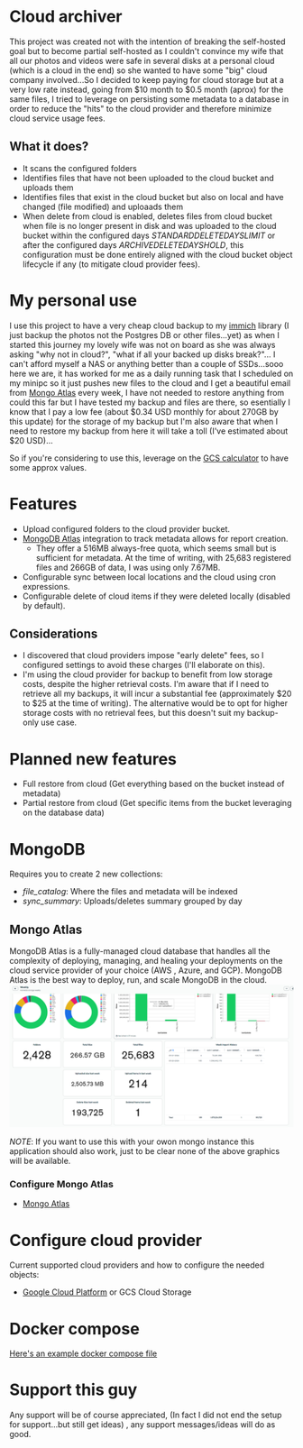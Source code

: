 # Cloud archiver

This project was created not with the intention of breaking the self-hosted goal but to become partial self-hosted as I couldn't convince my wife that all our photos and videos were safe in several disks at a personal cloud (which is a cloud in the end) so she wanted to have some "big" cloud company involved...So I decided to keep paying for cloud storage but at a very low rate instead, going from $10 month to $0.5 month (aprox) for the same files, I tried to leverage on persisting some metadata to a database in order to reduce the "hits" to the cloud provider and therefore minimize cloud service usage fees.

## What it does?

- It scans the configured folders
- Identifies files that have not been uploaded to the cloud bucket and uploads them
- Identifies files that exist in the cloud bucket but also on local and have changed (file modified) and uploaads them
- When delete from cloud is enabled, deletes files from cloud bucket when file is no longer present in disk and was uploaded to the cloud bucket within the configured days *STANDARDDELETEDAYSLIMIT* or after the configured days *ARCHIVEDELETEDAYSHOLD*, this configuration must be done entirely aligned with the cloud bucket object lifecycle if any (to mitigate cloud provider fees).

# My personal use

I use this project to have a very cheap cloud backup to my [immich](https://immich.app/) library (I just backup the photos not the Postgres DB or other files...yet) as when I started this journey my lovely wife was not on board as she was always asking "why not in cloud?", "what if all your backed up disks break?"... I can't afford myself a NAS or anything better than a couple of SSDs...sooo here we are, it has worked for me as a daily running task that I scheduled on my minipc so it just pushes new files to the cloud and I get a beautiful email from [Mongo Atlas](https://account.mongodb.com/) every week, I have not needed to restore anything from could this far but I have tested my backup and files are there, so esentially I know that I pay a low fee (about $0.34 USD monthly for about 270GB by this update) for the storage of my backup but I'm also aware that when I need to restore my backup from here it will take a toll (I've estimated about $20 USD)...

So if you're considering to use this, leverage on the [GCS calculator](https://cloud.google.com/products/calculator) to have some approx values.

# Features

- Upload configured folders to the cloud provider bucket.
- [MongoDB Atlas](https://account.mongodb.com/) integration to track metadata allows for report creation.
    - They offer a 516MB always-free quota, which seems small but is sufficient for metadata. At the time of writing, with 25,683 registered files and 266GB of data, I was using only 7.67MB.
- Configurable sync between local locations and the cloud using cron expressions.
- Configurable delete of cloud items if they were deleted locally (disabled by default).

## Considerations

- I discovered that cloud providers impose "early delete" fees, so I configured settings to avoid these charges (I'll elaborate on this).
- I'm using the cloud provider for backup to benefit from low storage costs, despite the higher retrieval costs. I'm aware that if I need to retrieve all my backups, it will incur a substantial fee (approximately $20 to $25 at the time of writing). The alternative would be to opt for higher storage costs with no retrieval fees, but this doesn't suit my backup-only use case.

# Planned new features

- Full restore from cloud (Get everything based on the bucket instead of metadata)
- Partial restore from cloud (Get specific items from the bucket leveraging on the database data)

# MongoDB

Requires you to create 2 new collections:

- *file_catalog*: Where the files and metadata will be indexed
- *sync_summary*: Uploads/deletes summary grouped by day

## Mongo Atlas

MongoDB Atlas is a fully-managed cloud database that handles all the complexity of deploying, managing, and healing your deployments on the cloud service provider of your choice (AWS , Azure, and GCP). MongoDB Atlas is the best way to deploy, run, and scale MongoDB in the cloud.
![Mongo Atlas report example](./mongo-atlas/ReportExample.png)

*NOTE*: If you want to use this with your owon mongo instance this application should also work, just to be clear none of the above graphics will be available.

### Configure Mongo Atlas

- [Mongo Atlas](./mongo-atlas/MONGO-ATLAS-README.MD)


# Configure cloud provider

Current supported cloud providers and how to configure the needed objects:

- [Google Cloud Platform](./gcp/GCP-README.MD) or GCS Cloud Storage

# Docker compose

[Here's an example docker compose file](./docker/cloud-archiver.yml)

# Support this guy

Any support will be of course appreciated, (In fact I did not end the setup for support...but still get ideas) , any support messages/ideas will do as good.
